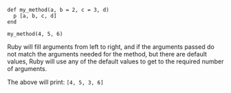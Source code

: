 ```
def my_method(a, b = 2, c = 3, d)
  p [a, b, c, d]
end

my_method(4, 5, 6)
```

Ruby will fill arguments from left to right, and if the arguments passed do not match the arguments needed for the method, but there are default values, Ruby will use any of the default values to get to the required number of arguments.

The above will print:
`[4, 5, 3, 6]`